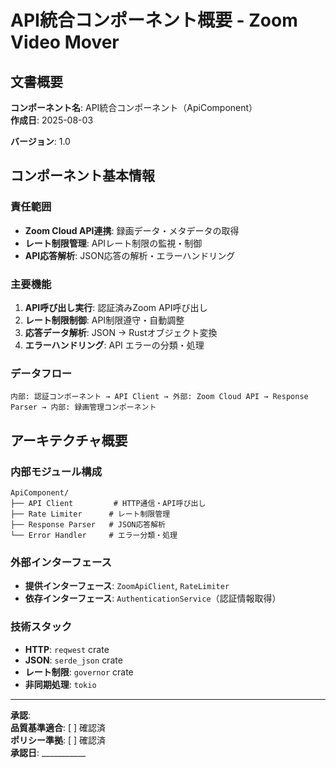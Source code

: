# API統合コンポーネント概要 - Zoom Video Mover

## 文書概要
**コンポーネント名**: API統合コンポーネント（ApiComponent）  
**作成日**: 2025-08-03  
  
**バージョン**: 1.0  

## コンポーネント基本情報

### 責任範囲
- **Zoom Cloud API連携**: 録画データ・メタデータの取得
- **レート制限管理**: APIレート制限の監視・制御
- **API応答解析**: JSON応答の解析・エラーハンドリング

### 主要機能
1. **API呼び出し実行**: 認証済みZoom API呼び出し
2. **レート制限制御**: API制限遵守・自動調整
3. **応答データ解析**: JSON → Rustオブジェクト変換
4. **エラーハンドリング**: API エラーの分類・処理

### データフロー
```
内部: 認証コンポーネント → API Client → 外部: Zoom Cloud API → Response Parser → 内部: 録画管理コンポーネント
```

## アーキテクチャ概要

### 内部モジュール構成
```
ApiComponent/
├── API Client         # HTTP通信・API呼び出し
├── Rate Limiter      # レート制限管理
├── Response Parser   # JSON応答解析
└── Error Handler     # エラー分類・処理
```

### 外部インターフェース
- **提供インターフェース**: `ZoomApiClient`, `RateLimiter`
- **依存インターフェース**: `AuthenticationService`（認証情報取得）

### 技術スタック
- **HTTP**: `reqwest` crate
- **JSON**: `serde_json` crate
- **レート制限**: `governor` crate
- **非同期処理**: `tokio`

---

**承認**:  
**品質基準適合**: [ ] 確認済  
**ポリシー準拠**: [ ] 確認済  
**承認日**: ___________